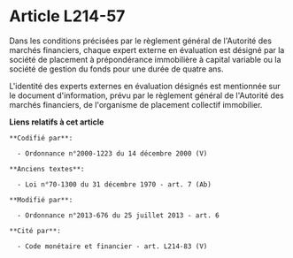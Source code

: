 # Article L214-57

Dans les conditions précisées par le règlement général de l'Autorité des marchés financiers, chaque expert externe en
évaluation est désigné par la société de placement à prépondérance immobilière à capital variable ou la société de gestion du
fonds pour une durée de quatre ans. 

L'identité des experts externes en évaluation désignés est mentionnée sur le document d'information, prévu par le règlement
général de l'Autorité des marchés financiers, de l'organisme de placement collectif immobilier.

**Liens relatifs à cet article**

	**Codifié par**:

	  - Ordonnance n°2000-1223 du 14 décembre 2000 (V)

	**Anciens textes**:

	  - Loi n°70-1300 du 31 décembre 1970 - art. 7 (Ab)

	**Modifié par**:

	  - Ordonnance n°2013-676 du 25 juillet 2013 - art. 6

	**Cité par**:

	  - Code monétaire et financier - art. L214-83 (V)
